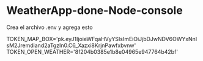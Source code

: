 # WeatherApp-done-Node-console



Crea el archivo .env
y agrega esto

TOKEN_MAP_BOX='pk.eyJ1IjoieWFqaHVyYSIsImEiOiJjbDJwNDV6OWYxNnlsM2Jremdiand2aTgzIn0.C6_Xazxi8KrjnPawfxbvnw'
TOKEN_OPEN_WEATHER='8f204b0385e1b8e04965e947764b42bf'
